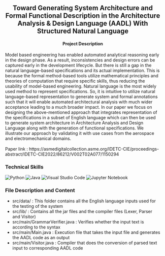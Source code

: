 <h2 align='center'><b> Toward Generating System Architecture and Formal Functional Description in the Architecture Analysis & Design Language (AADL) With Structured Natural Language </b></h2>

<h4 align='center'> Project Description </h4> 
Model based engineering has enabled automated analytical reasoning early in the design phase. As a result, inconsistencies and design errors can be captured early in the development lifecycle. But there is still a gap in the natural language-based specifications and its actual implementation. This is because the formal method-based tools utilize mathematical principles and theories of computation that require specific skills, thus reducing the usability of model-based engineering. Natural language is the most widely used method to represent specifications. So, it is intuitive to utilize natural language-based representation to generate system and formal annotations such that it will enable automated architectural analysis with much wider acceptance leading to a much broader impact. In our paper we focus on designing the above-mentioned approach that integrates representation of the specifications in a subset of English language which can then be used to generate system architecture in Architecture Analysis and Design Language along with the generation of functional specifications. We illustrate our approach by validating it with use cases from the aerospace and electromechanical domains. <br><br>
Paper link : https://asmedigitalcollection.asme.org/IDETC-CIE/proceedings-abstract/IDETC-CIE2022/86212/V002T02A077/1150294
<br>

### Technical Skills 
![Python](https://img.shields.io/badge/python-3670A0?style=for-the-badge&logo=python&logoColor=ffdd54)
![Java](https://img.shields.io/badge/java-%23ED8B00.svg?style=for-the-badge&logo=java&logoColor=white)
![Visual Studio Code](https://img.shields.io/badge/Visual%20Studio%20Code-0078d7.svg?style=for-the-badge&logo=visual-studio-code&logoColor=white)
![Jupyter Notebook](https://img.shields.io/badge/jupyter-%23FA0F00.svg?style=for-the-badge&logo=jupyter&logoColor=white)

### File Description and Content 
* src/data/ : This folder contains all the English language inputs used for the testing of the system
* src/lib/ : Contains all the jar files and the compiler files (Lexer, Parser and Visitor)
* src/main/GrammarVerifier.java : Verifies whether the input text is according to the syntax
* src/main/Main.java : Execution file that takes the input file and generates the AADL code as an output
* src/main/Visitor.java : Compiler that does the conversion of parsed text input to corresponding AADL code 
